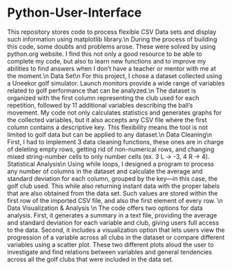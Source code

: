 # Python-User-Interface
This repository stores code to process flexible CSV Data sets and display such information using matplotlib library.\n
During the process of building this code, some doubts and problems arose. These were solved by using python.org website. I find this not only a good resource to be able to complete my code, but also to learn new functions and to improve my abilities to find answers when I don’t have a teacher or mentor with me at the moment.\n
Data Set\n
For this project, I chose a dataset collected using a Uneekor golf simulator. Launch monitors provide a wide range of variables related to golf performance that can be analyzed.\n
The dataset is organized with the first column representing the club used for each repetition, followed by 11 additional variables describing the ball’s movement. My code not only calculates statistics and generates graphs for the collected variables, but it also accepts any CSV file where the first column contains a descriptive key. This flexibility means the tool is not limited to golf data but can be applied to any dataset.\n
Data Cleaning\n
First, I had to implement 3 data cleaning functions, these ones are in charge of deleting empty rows, getting rid of non-numerical rows, and changing mixed string-number cells to only number cells (ex. 3 L -> -3, 4 R -> 4).
Statistical Analysis\n
Using while loops, I designed a program to process any number of columns in the dataset and calculate the average and standard deviation for each column, grouped by the key—in this case, the golf club used. This while also returning instant data with the proper labels that are also obtained from the data set. Such values are stored within the first row of  the imported CSV file, and also the first element of every row. \n
Data Visualization & Analysis \n
The code offers two options for data analysis. First, it generates a summary in a text file, providing the average and standard deviation for each variable and club, giving users full access to the data. Second, it includes a visualization option that lets users view the progression of a variable across all clubs in the dataset or compare different variables using a scatter plot. These two different plots aloud the user to investigate and find relations between variables and general tendencies across all the golf clubs that were included in the data set.  
